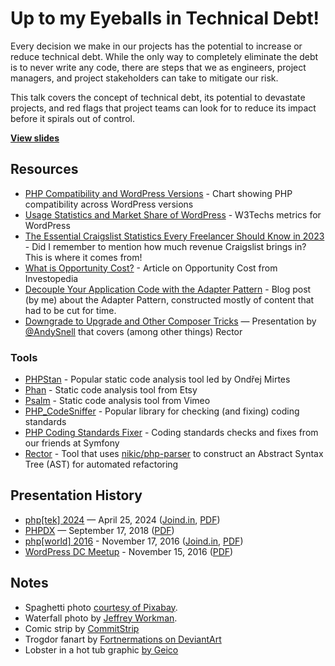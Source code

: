 # Up to my Eyeballs in Technical Debt!

Every decision we make in our projects has the potential to increase or reduce technical debt. While the only way to completely eliminate the debt is to never write any code, there are steps that we as engineers, project managers, and project stakeholders can take to mitigate our risk.

This talk covers the concept of technical debt, its potential to devastate projects, and red flags that project teams can look for to reduce its impact before it spirals out of control.

**[View slides](https://stevegrunwell.github.io/technical-debt)**

## Resources

* [PHP Compatibility and WordPress Versions](https://make.wordpress.org/core/handbook/references/php-compatibility-and-wordpress-versions/) - Chart showing PHP compatibility across WordPress versions
* [Usage Statistics and Market Share of WordPress](https://w3techs.com/technologies/details/cm-wordpress) - W3Techs metrics for WordPress
* [The Essential Craigslist Statistics Every Freelancer Should Know in 2023](https://firstsiteguide.com/craigslist-stats/) - Did I remember to mention how much revenue Craigslist brings in? This is where it comes from!
* [What is Opportunity Cost?](https://www.investopedia.com/terms/o/opportunitycost.asp) - Article on Opportunity Cost from Investopedia
* [Decouple Your Application Code with the Adapter Pattern](https://stevegrunwell.com/blog/adapter-pattern/) - Blog post (by me) about the Adapter Pattern, constructed mostly of content that had to be cut for time.
* [Downgrade to Upgrade and Other Composer Tricks](https://github.com/andysnell/downgrade-to-upgrade) — Presentation by [@AndySnell](https://github.com/andysnell) that covers (among other things) Rector

### Tools

* [PHPStan](https://phpstan.org) - Popular static code analysis tool led by Ondřej Mirtes
* [Phan](https://github.com/phan/phan) - Static code analysis tool from Etsy
* [Psalm](https://psalm.dev/) - Static code analysis tool from Vimeo
* [PHP_CodeSniffer](https://github.com/PHPCSStandards/PHP_CodeSniffer) - Popular library for checking (and fixing) coding standards
* [PHP Coding Standards Fixer](https://cs.symfony.com/) - Coding standards checks and fixes from our friends at Symfony
* [Rector](https://github.com/rectorphp/rector) - Tool that uses [nikic/php-parser](https://github.com/nikic/PHP-Parser) to construct an Abstract Syntax Tree (AST) for automated refactoring

## Presentation History

* [php[tek] 2024](https://tek.phparch.com/) — April 25, 2024 ([Joind.in](https://joind.in/event/phptek-2024/up-to-my-eyeballs-in-technical-debt), [PDF](https://github.com/stevegrunwell/technical-debt/releases/download/phptek-2024/slides.pdf))
* [PHPDX](https://www.meetup.com/PDX-PHP/events/bfwlbqyxmbxb/) — September 17, 2018 ([PDF](https://github.com/stevegrunwell/technical-debt/releases/download/phpdx/slides.pdf))
* [php[world] 2016](https://world2016.phparch.com/) - November 17, 2016 ([Joind.in](https://joind.in/talk/49e0b), [PDF](https://github.com/stevegrunwell/technical-debt/releases/download/php-world/slides.pdf))
* [WordPress DC Meetup](https://www.meetup.com/wordpressdc/events/235165630/) - November 15, 2016 ([PDF](https://github.com/stevegrunwell/technical-debt/releases/download/wordpress-dc/slides.pdf))

## Notes

* Spaghetti photo [courtesy of Pixabay](https://pixabay.com/p-316525/).
* Waterfall photo by [Jeffrey Workman](https://unsplash.com/photos/YvkH8R1zoQM).
* Comic strip by [CommitStrip](http://www.commitstrip.com/en/2015/04/07/just-an-exception-they-said/)
* Trogdor fanart by [Fortnermations on DeviantArt](https://www.deviantart.com/fortnermations/art/Trogdor-the-Burninator-834046898)
* Lobster in a hot tub graphic [by Geico](https://www.youtube.com/watch?v=CLob0veE59M&t=30s)

